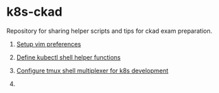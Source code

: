# k8s-ckad

Repository for sharing helper  scripts and tips for ckad exam preparation.

1. [Setup vim preferences](articles/k8s-ckad-vim.md)

2. [Define kubectl shell helper functions](articles/k8s-ckad-shell.md)

3. [Configure tmux shell multiplexer for k8s development](articles/k8s-ckad-tmux.md)

4. 

